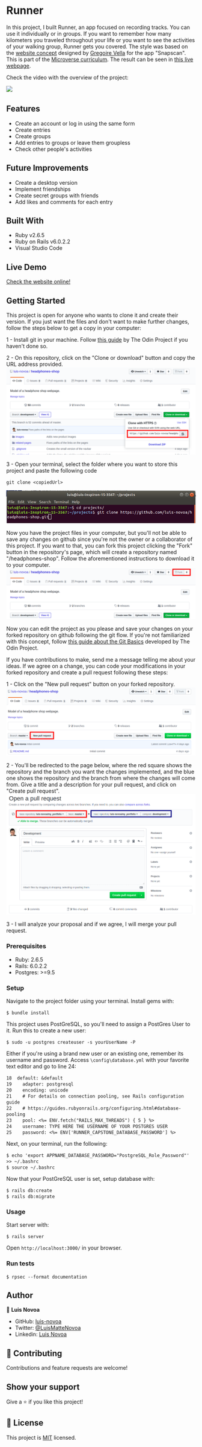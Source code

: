 # Runner

In this project, I built Runner, an app focused on recording tracks. You can use it individually or in groups. If you want to remember how many kilometers you traveled throughout your life or you want to see the activities of your walking group, Runner gets you covered.  The style was based on the [website concept](https://www.behance.net/gallery/19759151/Snapscan-iOs-design-and-branding) designed by [Gregoire Vella](https://www.behance.net/gregoirevella) for the app "Snapscan".  This is part of the [Microverse curriculum](https://www.microverse.org/#world-class-curriculum). The result can be seen in [this live webpage](https://runnerln.herokuapp.com/).

Check the video with the overview of the project:

[![](https://img.youtube.com/vi/Mpn0cbfoykM/0.jpg)](https://www.youtube.com/watch?v=Mpn0cbfoykM "Click to play on Youtube.com")

## Features
- Create an account or log in using the same form
- Create entries
- Create groups
- Add entries to groups or leave them groupless
- Check other people's activities

## Future Improvements
- Create a desktop version
- Implement friendships
- Create secret groups with friends
- Add likes and comments for each entry

## Built With

- Ruby v2.6.5
- Ruby on Rails v6.0.2.2
- Visual Studio Code

## Live Demo

[Check the website online!](https://runnerln.herokuapp.com/)

## Getting Started

This project is open for anyone who wants to clone it and create their version. If you just want the files and don't want to make further changes, follow the steps below to get a copy in your computer:

1 - Install git in your machine. Follow [this guide](https://www.theodinproject.com/courses/web-development-101/lessons/setting-up-git) by The Odin Project if you haven't done so.

2 - On this repository, click on the "Clone or download" button and copy the URL address provided.
![Clone or Download button expanded](./app/assets/readme-imgs/step1.png)

3 - Open your terminal, select the folder where you want to store this project and paste the following code
```
git clone <copiedUrl>
```
![Terminal with the required code](./app/assets/readme-imgs/step2.png)

Now you have the project files in your computer, but you'll not be able to save any changes on github since you're not the owner or a collaborator of this project. If you want to that, you can fork this project clicking the "Fork" button in the repository's page, which will create a repository named "<yourUserName>/headphones-shop". Follow the aforementioned instructions to download it to your computer.
![Fork button highlight](./app/assets/readme-imgs/step3.png)

Now you can edit the project as you please and save your changes on your forked repository on github following the git flow. If you're not familiarized with this concept, follow [this guide about the Git Basics](https://www.theodinproject.com/courses/web-development-101/lessons/git-basics) developed by The Odin Project.

If you have contributions to make, send me a message telling me about your ideas. If we agree on a change, you can code your modifications in your forked repository and create a pull request following these steps:

1 - Click on the "New pull request" button on your forked repository.
![New pull request button highlight](./app/assets/readme-imgs/step4.png)

2 - You'll be redirected to the page below, where the red square shows the repository and the branch you want the changes implemented, and the blue one shows the repository and the branch from where the changes will come from. Give a title and a description for your pull request, and click on "Create pull request".
![New pull request page](./app/assets/readme-imgs/step5.png)

3 - I will analyze your proposal and if we agree, I will merge your pull request.

### Prerequisites

- Ruby: 2.6.5
- Rails: 6.0.2.2
- Postgres: >=9.5

### Setup

Navigate to the project folder using your terminal.
Install gems with:

```
$ bundle install
```
This project uses PostGreSQL, so you'll need to assign a PostGres User to it. Run this to create a new user:

```
$ sudo -u postgres createuser -s yourUserName -P
```

Either if you're using a brand new user or an existing one, remember its username and password. Access `\config\database.yml` with your favorite text editor and go to line 24:

```
18  default: &default
19    adapter: postgresql
20    encoding: unicode
21    # For details on connection pooling, see Rails configuration guide
22    # https://guides.rubyonrails.org/configuring.html#database-pooling
23    pool: <%= ENV.fetch("RAILS_MAX_THREADS") { 5 } %>
24    username: TYPE HERE THE USERNAME OF YOUR POSTGRES USER
25    password: <%= ENV['RUNNER_CAPSTONE_DATABASE_PASSWORD'] %>
```

Next, on your terminal, run the following:

```
$ echo 'export APPNAME_DATABASE_PASSWORD="PostgreSQL_Role_Password"' >> ~/.bashrc
$ source ~/.bashrc
```

Now that your PostGreSQL user is set, setup database with:

```
$ rails db:create
$ rails db:migrate
```

### Usage

Start server with:

```
$ rails server
```

Open `http://localhost:3000/` in your browser.

### Run tests

```
$ rpsec --format documentation
```

## Author

👤 **Luis Novoa**

- GitHub: [luis-novoa](https://github.com/luis-novoa)
- Twitter: [@LuisMatteNovoa](https://twitter.com/LuisMatteNovoa)
- Linkedin: [Luis Novoa](https://www.linkedin.com/in/luismattenovoa/)

## 🤝 Contributing

Contributions and feature requests are welcome!

## Show your support

Give a ⭐️ if you like this project!

## 📝 License

This project is [MIT](./LICENSE) licensed.

